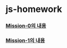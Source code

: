 # js-homework

### [Mission-0의 내용](https://github.com/EraMorgett4/js-homework/blob/main/mission00/README.md)

### [Mission-1의 내용](https://github.com/EraMorgett4/js-homework/blob/main/mission01/README.md)
